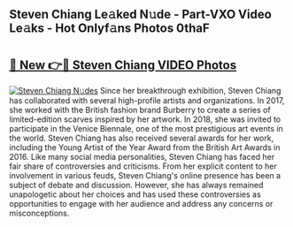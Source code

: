 ## Steven Chiang Le𝚊ked N𝚞de - Part-VXO Video Le𝚊ks - Hot Onlyf𝚊ns Photos 0thaF

# <h2><a href="http://ab81482.deff.icu/?id=Steven+Chiang">🔗 New 👉🔴 Steven Chiang VIDEO Photos</a></h2>

[![Steven Chiang N𝚞des](https://i.imgur.com/rIISA9y.gif)](http://ab81482.deff.icu/?id=Steven+Chiang)
Since her breakthrough exhibition, Steven Chiang has collaborated with several high-profile artists and organizations. In 2017, she worked with the British fashion brand Burberry to create a series of limited-edition scarves inspired by her artwork. In 2018, she was invited to participate in the Venice Biennale, one of the most prestigious art events in the world. Steven Chiang has also received several awards for her work, including the Young Artist of the Year Award from the British Art Awards in 2016. Like many social media personalities, Steven Chiang has faced her fair share of controversies and criticisms. From her explicit content to her involvement in various feuds, Steven Chiang's online presence has been a subject of debate and discussion. However, she has always remained unapologetic about her choices and has used these controversies as opportunities to engage with her audience and address any concerns or misconceptions.

